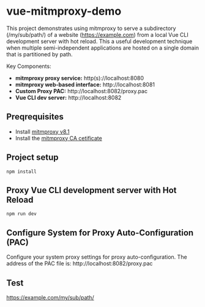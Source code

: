 # vue-mitmproxy-demo

This project demonstrates using mitmproxy to serve a subdirectory (/my/sub/path/) of a website (https://example.com) from a local Vue CLI development server with hot reload. This a useful development technique when multiple semi-independent applications are hosted on a single domain that is partitioned by path. 

Key Components:

* **mitmproxy proxy service:** http(s)://localhost:8080
* **mitmproxy web-based interface:** http://localhost:8081
* **Custom Proxy PAC:** http://localhost:8082/proxy.pac
* **Vue CLI dev server:** http://localhost:8082

## Preqrequisites

* Install [mitmproxy v8.1](https://mitmproxy.org/) 
* Install the [mitmproxy CA cetificate](https://docs.mitmproxy.org/stable/concepts-certificates/)

## Project setup
```
npm install
```

## Proxy Vue CLI development server with Hot Reload
```
npm run dev
```

## Configure System for Proxy Auto-Configuration (PAC)

Configure your system proxy settings for proxy auto-configuration. The address of the PAC file is: http://localhost:8082/proxy.pac

## Test

https://example.com/my/sub/path/
